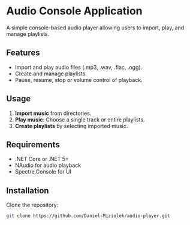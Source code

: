 # Audio Console Application

A simple console-based audio player allowing users to import, play, and manage playlists.

## Features
- Import and play audio files (.mp3, .wav, .flac, .ogg).
- Create and manage playlists.
- Pause, resume, stop or volume control of playback.

## Usage
1. **Import music** from directories.
2. **Play music**: Choose a single track or entire playlists.
3. **Create playlists** by selecting imported music.

## Requirements
- .NET Core or .NET 5+
- NAudio for audio playback
- Spectre.Console for UI

## Installation
Clone the repository:
```bash
git clone https://github.com/Daniel-Miziolek/audio-player.git
